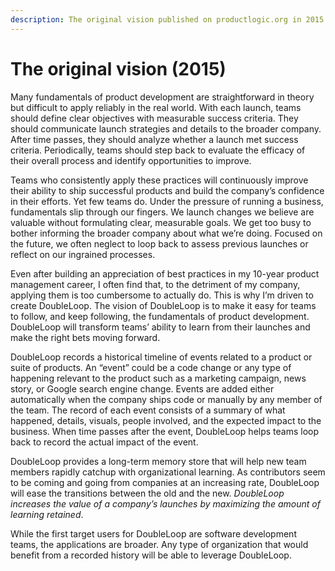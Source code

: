 ```yaml
---
description: The original vision published on productlogic.org in 2015.
---
```


# The original vision \(2015\)

Many fundamentals of product development are straightforward in theory but difficult to apply reliably in the real world. With each launch, teams should define clear objectives with measurable success criteria. They should communicate launch strategies and details to the broader company. After time passes, they should analyze whether a launch met success criteria. Periodically, teams should step back to evaluate the efficacy of their overall process and identify opportunities to improve.

Teams who consistently apply these practices will continuously improve their ability to ship successful products and build the company’s confidence in their efforts. Yet few teams do. Under the pressure of running a business, fundamentals slip through our fingers. We launch changes we believe are valuable without formulating clear, measurable goals. We get too busy to bother informing the broader company about what we’re doing. Focused on the future, we often neglect to loop back to assess previous launches or reflect on our ingrained processes.

Even after building an appreciation of best practices in my 10-year product management career, I often find that, to the detriment of my company, applying them is too cumbersome to actually do. This is why I’m driven to create DoubleLoop. The vision of DoubleLoop is to make it easy for teams to follow, and keep following, the fundamentals of product development. DoubleLoop will transform teams’ ability to learn from their launches and make the right bets moving forward.

DoubleLoop records a historical timeline of events related to a product or suite of products. An “event” could be a code change or any type of happening relevant to the product such as a marketing campaign, news story, or Google search engine change. Events are added either automatically when the company ships code or manually by any member of the team. The record of each event consists of a summary of what happened, details, visuals, people involved, and the expected impact to the business. When time passes after the event, DoubleLoop helps teams loop back to record the actual impact of the event.

DoubleLoop provides a long-term memory store that will help new team members rapidly catchup with organizational learning. As contributors seem to be coming and going from companies at an increasing rate, DoubleLoop will ease the transitions between the old and the new. _DoubleLoop increases the value of a company’s launches by maximizing the amount of learning retained_.

While the first target users for DoubleLoop are software development teams, the applications are broader. Any type of organization that would benefit from a recorded history will be able to leverage DoubleLoop.


